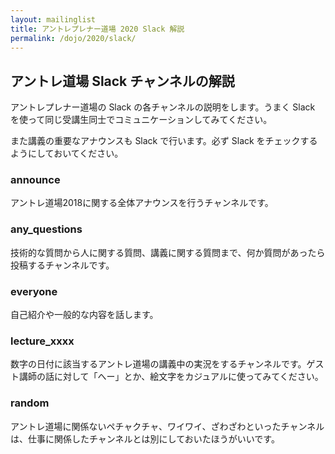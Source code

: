 ```yaml
---
layout: mailinglist
title: アントレプレナー道場 2020 Slack 解説
permalink: /dojo/2020/slack/
---
```


## アントレ道場 Slack チャンネルの解説

アントレプレナー道場の Slack の各チャンネルの説明をします。うまく Slack を使って同じ受講生同士でコミュニケーションしてみてください。

また講義の重要なアナウンスも Slack で行います。必ず Slack をチェックするようにしておいてください。

### announce

アントレ道場2018に関する全体アナウンスを行うチャンネルです。

### any_questions

技術的な質問から人に関する質問、講義に関する質問まで、何か質問があったら投稿するチャンネルです。

### everyone

自己紹介や一般的な内容を話します。

### lecture_xxxx

数字の日付に該当するアントレ道場の講義中の実況をするチャンネルです。ゲスト講師の話に対して「へー」とか、絵文字をカジュアルに使ってみてください。

### random

アントレ道場に関係ないペチャクチャ、ワイワイ、ざわざわといったチャンネルは、仕事に関係したチャンネルとは別にしておいたほうがいいです。

